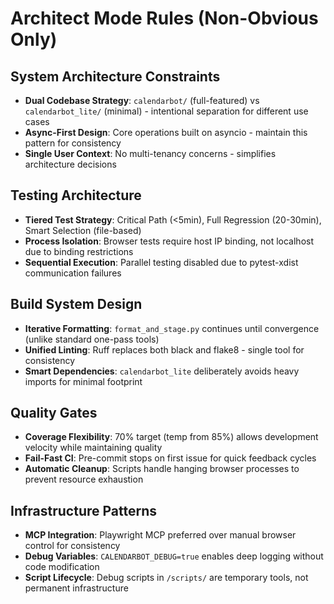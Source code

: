 # Architect Mode Rules (Non-Obvious Only)

## System Architecture Constraints
- **Dual Codebase Strategy**: `calendarbot/` (full-featured) vs `calendarbot_lite/` (minimal) - intentional separation for different use cases
- **Async-First Design**: Core operations built on asyncio - maintain this pattern for consistency
- **Single User Context**: No multi-tenancy concerns - simplifies architecture decisions

## Testing Architecture
- **Tiered Test Strategy**: Critical Path (<5min), Full Regression (20-30min), Smart Selection (file-based)
- **Process Isolation**: Browser tests require host IP binding, not localhost due to binding restrictions
- **Sequential Execution**: Parallel testing disabled due to pytest-xdist communication failures

## Build System Design
- **Iterative Formatting**: `format_and_stage.py` continues until convergence (unlike standard one-pass tools)
- **Unified Linting**: Ruff replaces both black and flake8 - single tool for consistency
- **Smart Dependencies**: `calendarbot_lite` deliberately avoids heavy imports for minimal footprint

## Quality Gates
- **Coverage Flexibility**: 70% target (temp from 85%) allows development velocity while maintaining quality
- **Fail-Fast CI**: Pre-commit stops on first issue for quick feedback cycles
- **Automatic Cleanup**: Scripts handle hanging browser processes to prevent resource exhaustion

## Infrastructure Patterns
- **MCP Integration**: Playwright MCP preferred over manual browser control for consistency
- **Debug Variables**: `CALENDARBOT_DEBUG=true` enables deep logging without code modification
- **Script Lifecycle**: Debug scripts in `/scripts/` are temporary tools, not permanent infrastructure